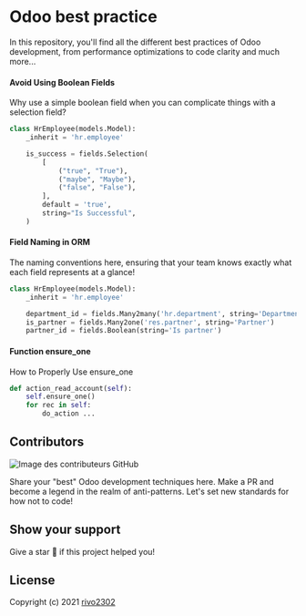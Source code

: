 # Odoo best practice
In this repository, you'll find all the different best practices of Odoo development, from performance optimizations to code clarity and much more...

#### Avoid Using Boolean Fields

Why use a simple boolean field when you can complicate things with a selection field?
```python
class HrEmployee(models.Model):
    _inherit = 'hr.employee'

    is_success = fields.Selection(
        [
            ("true", "True"),
            ("maybe", "Maybe"),
            ("false", "False"),  
        ],
        default = 'true',
        string="Is Successful",
    )
```


#### Field Naming in ORM
The naming conventions here, ensuring that your team knows exactly what each field represents at a glance!
```python
class HrEmployee(models.Model):
    _inherit = 'hr.employee'

    department_id = fields.Many2many('hr.department', string='Department')
    is_partner = fields.Many2one('res.partner', string='Partner')
    partner_id = fields.Boolean(string='Is partner')
```
 
#### Function ensure_one
How to Properly Use ensure_one
```python
def action_read_account(self):
    self.ensure_one()
    for rec in self:
        do_action ...
```

## Contributors

![Image des contributeurs GitHub](https://contrib.rocks/image?repo=rivo2302/Odoo-Development-Anti-Patterns)

Share your "best" Odoo development techniques here. Make a PR and become a legend in the realm of anti-patterns. Let's set new standards for how not to code!


## Show your support
 Give a star 🌟 if this project helped you!
   
   
## License

Copyright (c) 2021 [rivo2302](https://www.linkedin.com/in/rajaonarivony/)
